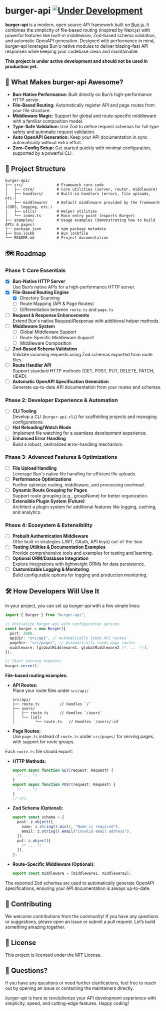 # burger-api [![Under Development](https://img.shields.io/badge/under%20development-red.svg)](https://github.com/isfhan/burger-api)

**burger-api** is a modern, open source API framework built on [Bun.js](https://bun.sh). It combines the simplicity of file-based routing (inspired by Next.js) with powerful features like built-in middleware, Zod-based schema validation, and automatic OpenAPI generation. Designed with performance in mind, burger-api leverages Bun's native modules to deliver blazing-fast API responses while keeping your codebase clean and maintainable.

**This project is under active development and should not be used in production yet.**

## 🚀 What Makes burger-api Awesome?

- **Bun-Native Performance:** Built directly on Bun’s high-performance HTTP server.
- **File-Based Routing:** Automatically register API and page routes from your file structure.
- **Middleware Magic:** Support for global and route-specific middleware with a familiar composition model.
- **Type-Safe Validation:** Use Zod to define request schemas for full type safety and automatic request validation.
- **Auto OpenAPI Generation:** Keep your API documentation in sync automatically without extra effort.
- **Zero-Config Setup:** Get started quickly with minimal configuration, supported by a powerful CLI.

## 📂 Project Structure

```
burger-api/
├── src/               # Framework core code
│   ├── core/          # Core utilities (server, router, middleware)
│   ├── handlers/      # Built-in handlers (errors, file uploads, etc.)
│   ├── middleware/    # Default middleware provided by the framework (CORS, logging, etc.)
│   ├── utils/         # Helper utilities
│   └── index.ts       # Main entry point (exports Burger)
├── examples/          # Usage examples (demonstrating how to build APIs & pages)
├── package.json       # npm package metadata
├── bun.lockb          # Bun lockfile
└── README.md          # Project documentation
```

## 🗺️ Roadmap

### **Phase 1: Core Essentials**

- [x] **Bun-Native HTTP Server**  
      Use Bun’s native APIs for a high-performance HTTP server.
- [x] **File-Based Routing Engine**
  - [x] Directory Scanning
  - [ ] Route Mapping (API & Page Routes)
  - [ ] Differentiation between `route.ts` and `page.ts`
- [ ] **Request & Response Enhancements**  
      Extend Bun's native Request/Response with additional helper methods.
- [ ] **Middleware System**
  - [ ] Global Middleware Support
  - [ ] Route-Specific Middleware Support
  - [ ] Middleware Composition
- [ ] **Zod-Based Schema Validation**  
      Validate incoming requests using Zod schemas exported from route files.
- [ ] **Route Handler API**  
      Support standard HTTP methods (GET, POST, PUT, DELETE, PATCH, HEAD).
- [ ] **Automatic OpenAPI Specification Generation**  
      Generate up-to-date API documentation from your routes and schemas.

### **Phase 2: Developer Experience & Automation**

- [ ] **CLI Tooling**  
      Develop a CLI (`burger-api-cli`) for scaffolding projects and managing configurations.
- [ ] **Hot Reloading/Watch Mode**  
      Implement file watching for a seamless development experience.
- [ ] **Enhanced Error Handling**  
      Build a robust, centralized error-handling mechanism.

### **Phase 3: Advanced Features & Optimizations**

- [ ] **File Upload Handling**  
      Leverage Bun's native file handling for efficient file uploads.
- [ ] **Performance Optimizations**  
      Further optimize routing, middleware, and processing overhead.
- [ ] **Dynamic Route Grouping for Pages**  
      Support route grouping (e.g., groupName) for better organization.
- [ ] **Extensible Plugin System (Future)**  
      Architect a plugin system for additional features like logging, caching, and analytics.

### **Phase 4: Ecosystem & Extensibility**

- [ ] **Prebuilt Authentication Middleware**  
      Offer built-in strategies (JWT, OAuth, API keys) out-of-the-box.
- [ ] **Testing Utilities & Documentation Examples**  
      Provide comprehensive tools and examples for testing and learning.
- [ ] **Optional ORM/Database Integration**  
      Explore integrations with lightweight ORMs for data persistence.
- [ ] **Customizable Logging & Monitoring**  
      Build configurable options for logging and production monitoring.

## 🛠️ How Developers Will Use It

In your project, you can set up burger-api with a few simple lines:

```ts
import { Burger } from "burger-api";

// Initialize burger-api with configuration options
const burger = new Burger({
  port: 3000,
  apiDir: "src/api", // Automatically loads API routes
  pageDir: "src/pages", // Automatically loads page routes
  middleware: [globalMiddleware1, globalMiddleware2 /*, ... */],
});

// Start serving requests
burger.serve();
```

**File-based routing examples:**

- **API Routes:**  
  Place your route files under `src/api/`
  ```
  src/api/
  ├── route.ts         // Handles `/`
  ├── users/
  │   ├── route.ts     // Handles `/users`
  │   └── [id]/
  │         └── route.ts   // Handles `/users/:id`
  ```
- **Page Routes:**  
  Use `page.ts` instead of `route.ts` under `src/pages/` for serving pages, with support for route groups.

Each `route.ts` file should export:

- **HTTP Methods:**
  ```ts
  export async function GET(request: Request) {
    /* ... */
  }
  export async function POST(request: Request) {
    /* ... */
  }
  // etc.
  ```
- **Zod Schema (Optional):**
  ```ts
  export const schema = {
    post: z.object({
      name: z.string().min(1, "Name is required"),
      email: z.string().email("Invalid email address"),
    }),
    put: z.object({
      /* ... */
    }),
  };
  ```
- **Route-Specific Middleware (Optional):**
  ```ts
  export const middleware = [middleware1, middleware2];
  ```

The exported Zod schemas are used to automatically generate OpenAPI specifications, ensuring your API documentation is always up-to-date.

## 🤝 Contributing

We welcome contributions from the community! If you have any questions or suggestions, please open an issue or submit a pull request. Let’s build something amazing together.

## 📄 License

This project is licensed under the MIT License.

## 💬 Questions?

If you have any questions or need further clarifications, feel free to reach out by opening an issue or contacting the maintainers directly.

_burger-api_ is here to revolutionize your API development experience with simplicity, speed, and cutting-edge features. Happy coding!
